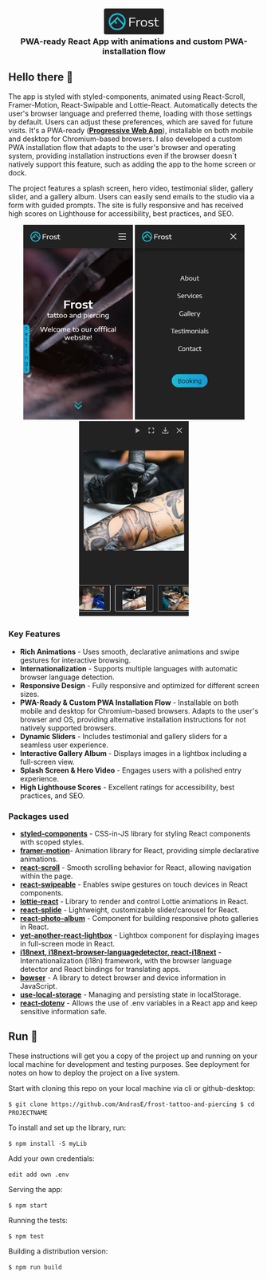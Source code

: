 <h3 align="center">
  <a href="https://frost-tattoo.hu" target="_blank" rel="noopener noreferrer">
  <img src="https://github.com/AndrasE/raw-readme/blob/519799a8692f17a271240c74a8d8681ae577b82a/logo/frost-readme.png" width="120px">
  </a>
  <br/>
PWA-ready React App with animations and custom PWA-installation flow
</h3>

## Hello there 👋

The app is styled with styled-components, animated using React-Scroll, Framer-Motion, React-Swipable and Lottie-React. Automatically detects the user's browser language and preferred theme, loading with those settings by default. Users can adjust these preferences, which are saved for future visits.
It's a PWA-ready (**[Progressive Web App](https://developer.mozilla.org/en-US/docs/Web/Progressive_web_apps)**), installable on both mobile and desktop for Chromium-based browsers. I also developed a custom PWA installation flow that adapts to the user's browser and operating system, providing installation instructions even if the browser doesn`t natively support this feature, such as adding the app to the home screen or dock.

The project features a splash screen, hero video, testimonial slider, gallery slider, and a gallery album. Users can easily send emails to the studio via a form with guided prompts. The site is fully responsive and has received high scores on Lighthouse for accessibility, best practices, and SEO.

<div align="center">
<img src="https://github.com/AndrasE/raw-readme/blob/5d590895a0dc665720403591e58b51e42f2cc948/thumbs/frost_1.png" width="220">
<img src="https://github.com/AndrasE/raw-readme/blob/5d590895a0dc665720403591e58b51e42f2cc948/thumbs/frost_2.png" width="220">
<img src="https://github.com/AndrasE/raw-readme/blob/5d590895a0dc665720403591e58b51e42f2cc948/thumbs/frost_3.png" width="220">
</div>

### Key Features

- **Rich Animations** - Uses smooth, declarative animations and swipe gestures for interactive browsing.
- **Internationalization** - Supports multiple languages with automatic browser language detection.
- **Responsive Design** - Fully responsive and optimized for different screen sizes.
- **PWA-Ready & Custom PWA Installation Flow** - Installable on both mobile and desktop for Chromium-based browsers. Adapts to the user's browser and OS, providing alternative installation instructions for not natively supported browsers.
- **Dynamic Sliders** - Includes testimonial and gallery sliders for a seamless user experience.
- **Interactive Gallery Album** - Displays images in a lightbox including a full-screen view.
- **Splash Screen & Hero Video** - Engages users with a polished entry experience.
- **High Lighthouse Scores** - Excellent ratings for accessibility, best practices, and SEO.

### Packages used

- **[styled-components](https://styled-components.com/)** - CSS-in-JS library for styling React components with scoped styles.
- **[framer-motion](https://www.npmjs.com/package/framer-motion)**- Animation library for React, providing simple declarative animations.
- **[react-scroll](https://www.npmjs.com/package/react-scroll)** - Smooth scrolling behavior for React, allowing navigation within the page.
- **[react-swipeable](https://www.npmjs.com/package/react-swipeable)** - Enables swipe gestures on touch devices in React components.
- **[lottie-react](https://www.npmjs.com/package/lottie-react)** - Library to render and control Lottie animations in React.
- **[react-splide](https://splidejs.com/integration/react-splide/)** - Lightweight, customizable slider/carousel for React.
- **[react-photo-album](https://react-photo-album.com/)** - Component for building responsive photo galleries in React. 
- **[yet-another-react-lightbox](https://yet-another-react-lightbox.com/)** - Lightbox component for displaying images in full-screen mode in React.
- **[i18next, i18next-browser-languagedetector, react-i18next](https://www.i18next.com/)** - Internationalization (i18n) framework, with the browser language detector and React bindings for translating apps. 
- **[bowser](https://www.npmjs.com/package/bowser)** - A library to detect browser and device information in JavaScript. 
- **[use-local-storage](https://www.npmjs.com/package/use-local-storage)** - Managing and persisting state in localStorage.
- **[react-dotenv](https://www.npmjs.com/package/react-dotenv)** - Allows the use of .env variables in a React app and keep sensitive information safe.

## Run 🚀

These instructions will get you a copy of the project up and running on your local machine for development and testing purposes. See deployment for notes on how to deploy the project on a live system.

Start with cloning this repo on your local machine via cli or github-desktop:

`
$ git clone https://github.com/AndrasE/frost-tattoo-and-piercing
$ cd PROJECTNAME
`

To install and set up the library, run:

`
$ npm install -S myLib
`

Add your own credentials:

`
edit add own .env
`

Serving the app:

`
$ npm start
`

Running the tests:

`
$ npm test
`

Building a distribution version:

`
$ npm run build
`
